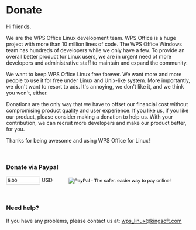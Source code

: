 Donate
======

Hi friends,

We are the WPS Office Linux development team. WPS Office is a huge project with 
more than 10 million lines of code. The WPS Office Windows team has hundreds of
developers while we only have a few. To provide an overall better product
for Linux users, we are in urgent need of more developers and administrative
staff to maintain and expand the community.

We want to keep WPS Office Linux free forever. We want more and more people
to use it for free under Linux and Unix-like system. More importantly, we
don't want to resort to ads. It's annoying, we don't like it,
and we think you won't, either.

Donations are the only way that we have to offset our financial cost without
compromising product quality and user experience. If you like us, if you like
our product, please consider making a  donation to help us. With your
contribution, we can recruit more developers and make our product better, for you.

Thanks for being awesome and using WPS Office for Linux!

<br/>

### Donate via Paypal

<form action="https://www.paypal.com/cgi-bin/webscr" method="post" target="_top">
<input type="hidden" name="cmd" value="_xclick"/>
<input type="hidden" name="business" value="order@kingsoft.com"/>
<input type="hidden" name="lc" value="US"/>
<input type="hidden" name="item_name" value="Donate to WPS Community"/>
<input type="hidden" name="item_number" value="wps-community"/>
<input type="text" name="amount" value="5.00" style="width:7em"/> USD
<input type="hidden" name="currency_code" value="USD"/>
<input type="hidden" name="button_subtype" value="services"/>
<input type="hidden" name="no_note" value="0"/>
<input type="hidden" name="bn" value="PP-BuyNowBF:btn_buynowCC_LG.gif:NonHostedGuest"/>
<input type="image" src="/app/images/btn_donate_LG.gif" border="0" name="submit" alt="PayPal - The safer, easier way to pay online!" style="vertical-align:middle; margin-left:3em"/>
</form>

<br/>

### Need help?

If you have any problems, please contact us at: 
[wps\_linux@kingsoft.com](mailto:wps_linux@kingsoft.com)
